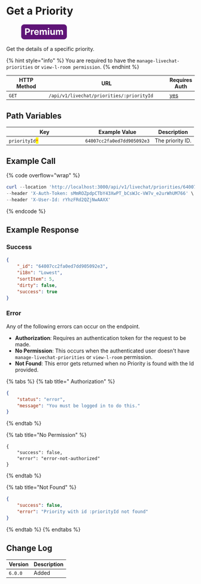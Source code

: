 # Get a Priority

<figure><img src="../../../../../../../.gitbook/assets/Premium.svg" alt=""><figcaption></figcaption></figure>

Get the details of a specific priority.

{% hint style="info" %}
You are required to have the `manage-livechat-priorities` or `view-l-room permission`.
{% endhint %}

<table><thead><tr><th width="163">HTTP Method</th><th width="362">URL</th><th>Requires Auth</th></tr></thead><tbody><tr><td><code>GET</code></td><td><code>/api/v1/livechat/priorities/:priorityId</code></td><td><a href="../../../authentication-endpoints/">yes</a></td></tr></tbody></table>

## Path Variables

<table><thead><tr><th width="190.33333333333331">Key</th><th>Example Value</th><th>Description</th></tr></thead><tbody><tr><td><code>priorityId</code><mark style="color:red;"><code>*</code></mark></td><td><code>64007cc2fa0ed7dd905092e3</code></td><td>The priority ID.</td></tr></tbody></table>

## Example Call

{% code overflow="wrap" %}
```powershell
curl --location 'http://localhost:3000/api/v1/livechat/priorities/64007cc2fa0ed7dd905092e3' \
--header 'X-Auth-Token: sMmROZpdpCTbY43XwPT_bCsWJc-VW7v_e2urWhUM766' \
--header 'X-User-Id: rYhzFRd2QZjNwAAXX'
```
{% endcode %}

## Example Response

### Success

```json
{
    "_id": "64007cc2fa0ed7dd905092e3",
    "i18n": "Lowest",
    "sortItem": 5,
    "dirty": false,
    "success": true
}
```

### Error

Any of the following errors can occur on the endpoint.

* **Authorization**: Requires an authentication token for the request to be made.
* **No Permission**: This occurs when the authenticated user doesn't have `manage-livechat-priorities` or `view-l-room` permission.
* **Not Found**: This error gets returned when no Priority is found with the Id provided.

{% tabs %}
{% tab title=" Authorization" %}
```json
{
    "status": "error",
    "message": "You must be logged in to do this."
}
```
{% endtab %}

{% tab title="No Permission" %}
```
{
    "success": false,
    "error": "error-not-authorized"
}
```
{% endtab %}

{% tab title="Not Found" %}
```json
{
    "success": false,
    "error": "Priority with id :priorityId not found"
}
```
{% endtab %}
{% endtabs %}

## Change Log

| Version | Description |
| ------- | ----------- |
| `6.0.0` | Added       |
